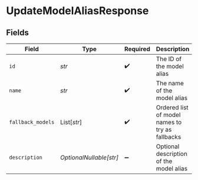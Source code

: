 # UpdateModelAliasResponse


## Fields

| Field                                           | Type                                            | Required                                        | Description                                     |
| ----------------------------------------------- | ----------------------------------------------- | ----------------------------------------------- | ----------------------------------------------- |
| `id`                                            | *str*                                           | :heavy_check_mark:                              | The ID of the model alias                       |
| `name`                                          | *str*                                           | :heavy_check_mark:                              | The name of the model alias                     |
| `fallback_models`                               | List[*str*]                                     | :heavy_check_mark:                              | Ordered list of model names to try as fallbacks |
| `description`                                   | *OptionalNullable[str]*                         | :heavy_minus_sign:                              | Optional description of the model alias         |